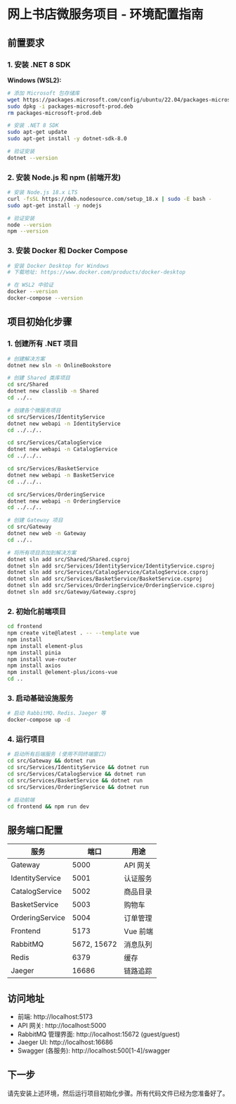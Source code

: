 # 网上书店微服务项目 - 环境配置指南

## 前置要求

### 1. 安装 .NET 8 SDK

**Windows (WSL2):**
```bash
# 添加 Microsoft 包存储库
wget https://packages.microsoft.com/config/ubuntu/22.04/packages-microsoft-prod.deb -O packages-microsoft-prod.deb
sudo dpkg -i packages-microsoft-prod.deb
rm packages-microsoft-prod.deb

# 安装 .NET 8 SDK
sudo apt-get update
sudo apt-get install -y dotnet-sdk-8.0

# 验证安装
dotnet --version
```

### 2. 安装 Node.js 和 npm (前端开发)

```bash
# 安装 Node.js 18.x LTS
curl -fsSL https://deb.nodesource.com/setup_18.x | sudo -E bash -
sudo apt-get install -y nodejs

# 验证安装
node --version
npm --version
```

### 3. 安装 Docker 和 Docker Compose

```bash
# 安装 Docker Desktop for Windows
# 下载地址: https://www.docker.com/products/docker-desktop

# 在 WSL2 中验证
docker --version
docker-compose --version
```

## 项目初始化步骤

### 1. 创建所有 .NET 项目

```bash
# 创建解决方案
dotnet new sln -n OnlineBookstore

# 创建 Shared 类库项目
cd src/Shared
dotnet new classlib -n Shared
cd ../..

# 创建各个微服务项目
cd src/Services/IdentityService
dotnet new webapi -n IdentityService
cd ../../..

cd src/Services/CatalogService
dotnet new webapi -n CatalogService
cd ../../..

cd src/Services/BasketService
dotnet new webapi -n BasketService
cd ../../..

cd src/Services/OrderingService
dotnet new webapi -n OrderingService
cd ../../..

# 创建 Gateway 项目
cd src/Gateway
dotnet new web -n Gateway
cd ../..

# 将所有项目添加到解决方案
dotnet sln add src/Shared/Shared.csproj
dotnet sln add src/Services/IdentityService/IdentityService.csproj
dotnet sln add src/Services/CatalogService/CatalogService.csproj
dotnet sln add src/Services/BasketService/BasketService.csproj
dotnet sln add src/Services/OrderingService/OrderingService.csproj
dotnet sln add src/Gateway/Gateway.csproj
```

### 2. 初始化前端项目

```bash
cd frontend
npm create vite@latest . -- --template vue
npm install
npm install element-plus
npm install pinia
npm install vue-router
npm install axios
npm install @element-plus/icons-vue
cd ..
```

### 3. 启动基础设施服务

```bash
# 启动 RabbitMQ、Redis、Jaeger 等
docker-compose up -d
```

### 4. 运行项目

```bash
# 启动所有后端服务 (使用不同终端窗口)
cd src/Gateway && dotnet run
cd src/Services/IdentityService && dotnet run
cd src/Services/CatalogService && dotnet run
cd src/Services/BasketService && dotnet run
cd src/Services/OrderingService && dotnet run

# 启动前端
cd frontend && npm run dev
```

## 服务端口配置

| 服务 | 端口 | 用途 |
|------|------|------|
| Gateway | 5000 | API 网关 |
| IdentityService | 5001 | 认证服务 |
| CatalogService | 5002 | 商品目录 |
| BasketService | 5003 | 购物车 |
| OrderingService | 5004 | 订单管理 |
| Frontend | 5173 | Vue 前端 |
| RabbitMQ | 5672, 15672 | 消息队列 |
| Redis | 6379 | 缓存 |
| Jaeger | 16686 | 链路追踪 |

## 访问地址

- 前端: http://localhost:5173
- API 网关: http://localhost:5000
- RabbitMQ 管理界面: http://localhost:15672 (guest/guest)
- Jaeger UI: http://localhost:16686
- Swagger (各服务): http://localhost:500[1-4]/swagger

## 下一步

请先安装上述环境，然后运行项目初始化步骤。所有代码文件已经为您准备好了。
